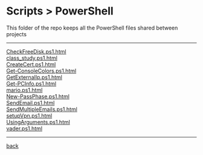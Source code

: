 # Scripts > PowerShell
This folder of the repo keeps all the PowerShell files shared between projects

---------------------------
[CheckFreeDisk.ps1.html](CheckFreeDisk.ps1.html)<br>
[class_study.ps1.html](class_study.ps1.html)<br>
[CreateCert.ps1.html](CreateCert.ps1.html)<br>
[Get-ConsoleColors.ps1.html](Get-ConsoleColors.ps1.html)<br>
[GetExternalIp.ps1.html](GetExternalIp.ps1.html)<br>
[Get-PCInfo.ps1.html](Get-PCInfo.ps1.html)<br>
[mario.ps1.html](mario.ps1.html)<br>
[New-PassPhase.ps1.html](New-PassPhase.ps1.html)<br>
[SendEmail.ps1.html](SendEmail.ps1.html)<br>
[SendMultipleEmails.ps1.html](SendMultipleEmails.ps1.html)<br>
[setupVpn.ps1.html](setupVpn.ps1.html)<br>
[UsingArguments.ps1.html](UsingArguments.ps1.html)<br>
[vader.ps1.html](vader.ps1.html)<br>

---------------------------

[back](../)
